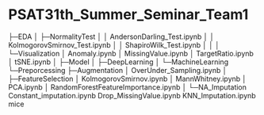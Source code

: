 # PSAT31th_Summer_Seminar_Team1
├─EDA
│  ├─NormalityTest
│  │      AndersonDarling_Test.ipynb
│  │      KolmogorovSmirnov_Test.ipynb
│  │      ShapiroWilk_Test.ipynb
│  │
│  └─Visualization
│          Anomaly.ipynb
│          MissingValue.ipynb
│          TargetRatio.ipynb
│          tSNE.ipynb
│
├─Model
│  ├─DeepLearning
│  └─MachineLearning
└─Preporcessing
    ├─Augmentation
    │      OverUnder_Sampling.ipynb
    │
    ├─FeatureSelection
    │      KolmogorovSmirnov.ipynb
    │      MannWhitney.ipynb
    │      PCA.ipynb
    │      RandomForestFeatureImportance.ipynb
    │
    └─NA_Imputation
            Constant_imputation.ipynb
            Drop_MissingValue.ipynb
            KNN_Imputation.ipynb
            mice
